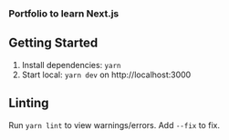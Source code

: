 ### Portfolio to learn Next.js

## Getting Started

1. Install dependencies: `yarn`
1. Start local: `yarn dev` on http://localhost:3000

## Linting

Run `yarn lint` to view warnings/errors. Add `--fix` to fix.
